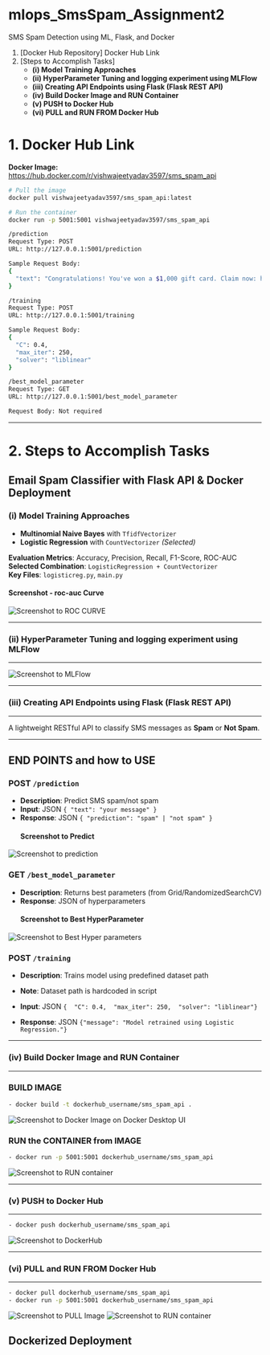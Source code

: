 # mlops_SmsSpam_Assignment2
SMS Spam Detection using ML, Flask, and Docker

1. [Docker Hub Repository]  Docker Hub Link
2. [Steps to Accomplish Tasks]
   - **(i)   Model Training Approaches**
   - **(ii)  HyperParameter Tuning and logging experiment using MLFlow**
   - **(iii) Creating API Endpoints using Flask (Flask REST API)**
   - **(iv)  Build Docker Image and RUN Container**
   - **(v)   PUSH to Docker Hub**
   - **(vi)  PULL and RUN FROM Docker Hub**

   

# 1. Docker Hub Link

**Docker Image:**  
https://hub.docker.com/r/vishwajeetyadav3597/sms_spam_api

```bash
# Pull the image
docker pull vishwajeetyadav3597/sms_spam_api:latest

# Run the container
docker run -p 5001:5001 vishwajeetyadav3597/sms_spam_api

/prediction
Request Type: POST
URL: http://127.0.0.1:5001/prediction

Sample Request Body:
{
  "text": "Congratulations! You've won a $1,000 gift card. Claim now: http:claimprize.com"
}

/training
Request Type: POST
URL: http://127.0.0.1:5001/training

Sample Request Body:
{
  "C": 0.4,
  "max_iter": 250,
  "solver": "liblinear"
}

/best_model_parameter
Request Type: GET
URL: http://127.0.0.1:5001/best_model_parameter

Request Body: Not required
```
********************************************************************


# 2. **Steps to Accomplish Tasks**
 
##  Email Spam Classifier with Flask API & Docker Deployment

### (i) Model Training Approaches

-   **Multinomial Naive Bayes** with `TfidfVectorizer`
-   **Logistic Regression** with `CountVectorizer`  *(Selected)*

**Evaluation Metrics**: Accuracy, Precision, Recall, F1-Score, ROC-AUC  
**Selected Combination**: `LogisticRegression + CountVectorizer`  
**Key Files**: `logisticreg.py`, `main.py`
#### Screenshot - roc-auc Curve
![Screenshot to ROC CURVE](saved_models/roc.png)

------------------------------------------------------------------
### (ii) HyperParameter Tuning and logging experiment using MLFlow
------------------------------------------------------------------

![Screenshot to MLFlow](screenshots/mlflow_UI.png)




--------------------------------------------------
###  (iii) Creating API Endpoints using Flask (Flask REST API)
--------------------------------------------------
A lightweight RESTful API to classify SMS messages as **Spam** or **Not Spam**.

------------------------------------
END POINTS and how to USE
------------------------------------
### POST `/prediction`
- **Description**: Predict SMS spam/not spam  
- **Input**: JSON `{ "text": "your message" }`  
- **Response**: JSON `{ "prediction": "spam" | "not spam" }`
  #### Screenshot to Predict
![Screenshot to prediction](screenshots/predict-api.png)


###  GET `/best_model_parameter`
- **Description**: Returns best parameters (from Grid/RandomizedSearchCV)  
- **Response**: JSON of hyperparameters
  #### Screenshot to Best HyperParameter
![Screenshot to Best Hyper parameters](screenshots/model-hyperparameters.png)

###  POST `/training`
- **Description**: Trains model using predefined dataset path  
- **Note**: Dataset path is hardcoded in script

- **Input**: JSON `{  "C": 0.4,  "max_iter": 250,  "solver": "liblinear"}`
- **Response**: JSON `{"message": "Model retrained using Logistic Regression."}`

---------------------------------------------
### (iv) Build Docker Image and RUN Container
--------------------------------------------

### BUILD IMAGE

```bash
- docker build -t dockerhub_username/sms_spam_api .
```
![Screenshot to Docker Image on Docker Desktop UI](screenshots/username-tag.png)

### RUN the CONTAINER from IMAGE
```bash
- docker run -p 5001:5001 dockerhub_username/sms_spam_api
```
![Screenshot to RUN container](screenshots/run-container.png)

---------------------------------------
### (v) PUSH to Docker Hub
--------------------------------------
```bash
- docker push dockerhub_username/sms_spam_api
```
![Screenshot to DockerHub](screenshots/dockerhub.png)

------------------------------------------
### (vi) PULL and RUN FROM Docker Hub
------------------------------------------
```bash
- docker pull dockerhub_username/sms_spam_api
- docker run -p 5001:5001 dockerhub_username/sms_spam_api
```
![Screenshot to PULL Image ](screenshots/pull-image.png)
![Screenshot to RUN container](screenshots/run-container.png)



##  Dockerized Deployment



